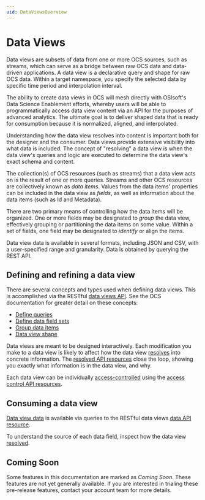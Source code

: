 ```yaml
---
uid: DataViewsOverview
---
```


# Data Views

Data views are subsets of data from one or more OCS sources, such as streams, which can serve as a bridge between raw OCS data and data-driven applications. A data view is a declarative query and shape for raw OCS data. Within a target namespace, you specify the selected data by specific time period and interpolation interval.

The ability to create data views in OCS will mesh directly with OSIsoft's Data Science Enablement efforts, whereby users will be able to programmatically access data view content via an API for the purposes of advanced analytics. The ultimate goal is to deliver shaped data that is ready for consumption because it is normalized, aligned, and interpolated.

Understanding how the data view resolves into content is important both for the designer and the consumer. Data views provide extensive visibility into what data is included. The concept of "resolving" a data view is when the data view's queries and logic are executed to determine the data view's exact schema and content.

The collection(s) of OCS resources (such as streams) that a data view acts on is the result of one or more queries. Streams and other OCS resources are collectively known as *data items*. Values from the data items' properties can be included in the data view as *fields*, as well as information about the data items (such as Id and Metadata).

There are two primary means of controlling how the data items will be organized. One or more fields may be designated to *group* the data view, effectively grouping or partitioning the data items on some value. Within a set of fields, one field may be designated to *identify* or align the items.

Data view data is available in several formats, including JSON and CSV, with a user-specified range and granularity. Data is obtained by querying the REST API.

## Defining and refining a data view
There are several concepts and types used when defining data views. This is accomplished via the RESTful [data views API](xref:DataViewsAPIOverview). See the OCS documentation for greater detail on these concepts:
* [Define queries](xref:DataViewsQueries)
* [Define data field sets](xref:DataViewsFieldSets)
* [Group data items](xref:DataViewsGrouping)
* [Data view shape](xref:DataViewShape)

Data views are meant to be designed interactively. Each modification you make to a data view is likely to affect how the data view [resolves](xref:ResolvedDataView) into concrete information. The [resolved API resources](xref:ResolvedDataViewAPI) close the loop, showing you exactly what information is in the data view, and why.

Each data view can be individually [access-controlled](xref:DataViewsSecuringDataViews) using the [access control API resources](xref:DataViewsAccessControlAPI).

## Consuming a data view
[Data view data](xref:DataViewsQuickStartGetData) is available via queries to the RESTful data views [data API resource](xref:DataViewsDataAPI). 

To understand the source of each data field, inspect how the data view [resolved](xref:ResolvedDataView).

## Coming Soon
Some features in this documentation are marked as *Coming Soon*. These features are not yet generally available. If you are interested in trialing these pre-release features, contact your account team for more details.